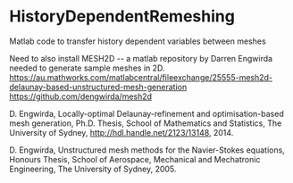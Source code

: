 # HistoryDependentRemeshing
Matlab code to transfer history dependent variables between meshes

Need to also install MESH2D --  a matlab repository by  Darren Engwirda needed to generate sample meshes in 2D. 
https://au.mathworks.com/matlabcentral/fileexchange/25555-mesh2d-delaunay-based-unstructured-mesh-generation
https://github.com/dengwirda/mesh2d


D. Engwirda, Locally-optimal Delaunay-refinement and optimisation-based mesh generation, Ph.D. Thesis, School of Mathematics and Statistics, The University of Sydney, http://hdl.handle.net/2123/13148, 2014.

D. Engwirda, Unstructured mesh methods for the Navier-Stokes equations, Honours Thesis, School of Aerospace, Mechanical and Mechatronic Engineering, The University of Sydney, 2005.

